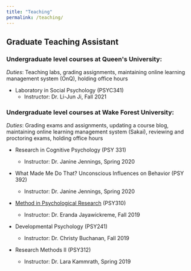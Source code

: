 ```yaml
---
title: "Teaching"
permalink: /teaching/
---
```


## Graduate Teaching Assistant
### Undergraduate level courses at Queen's University:
*Duties*: Teaching labs, grading assignments, maintaining online learning management system (OnQ), holding office hours

- Laboratory in Social Psychology (PSYC341)
  - Instructor: Dr. Li-Jun Ji, Fall 2021
  
### Undergraduate level courses at Wake Forest University:
*Duties*: Grading exams and assignments, updating a course blog, maintaining online learning management system (Sakai), reviewing and proctoring exams, holding office hours

- Research in Cognitive Psychology (PSY 331)
  - Instructor: Dr. Janine Jennings, Spring 2020

- What Made Me Do That? Unconscious Influences on Behavior (PSY 392)
  - Instructor: Dr. Janine Jennings, Spring 2020

- [Method in Psychological Research](https://wfupsy310fall2019.home.blog/) (PSY310)
  - Instructor: Dr. Eranda Jayawickreme, Fall 2019

- Developmental Psychology (PSY241)
  - Instructor: Dr. Christy Buchanan, Fall 2019

- Research Methods II (PSY312)
  - Instructor: Dr. Lara Kammrath, Spring 2019